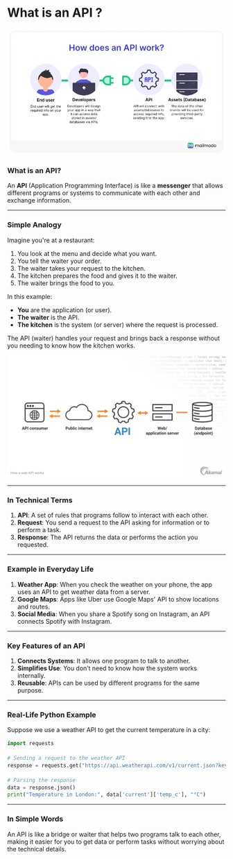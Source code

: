 # What is an API ?

![image.png](../../images/api1.png)

### **What is an API?**

An **API** (Application Programming Interface) is like a **messenger** that allows different programs or systems to communicate with each other and exchange information.

---

### **Simple Analogy**

Imagine you're at a restaurant:

1. You look at the menu and decide what you want.
2. You tell the waiter your order.
3. The waiter takes your request to the kitchen.
4. The kitchen prepares the food and gives it to the waiter.
5. The waiter brings the food to you.

In this example:

- **You** are the application (or user).
- **The waiter** is the API.
- **The kitchen** is the system (or server) where the request is processed.

The API (waiter) handles your request and brings back a response without you needing to know how the kitchen works.

![image.png](../../images/api2.png)

---

### **In Technical Terms**

1. **API**: A set of rules that programs follow to interact with each other.
2. **Request**: You send a request to the API asking for information or to perform a task.
3. **Response**: The API returns the data or performs the action you requested.

---

### **Example in Everyday Life**

1. **Weather App**: When you check the weather on your phone, the app uses an API to get weather data from a server.
2. **Google Maps**: Apps like Uber use Google Maps' API to show locations and routes.
3. **Social Media**: When you share a Spotify song on Instagram, an API connects Spotify with Instagram.

---

### **Key Features of an API**

1. **Connects Systems**: It allows one program to talk to another.
2. **Simplifies Use**: You don’t need to know how the system works internally.
3. **Reusable**: APIs can be used by different programs for the same purpose.

---

### **Real-Life Python Example**

Suppose we use a weather API to get the current temperature in a city:

```python
import requests

# Sending a request to the weather API
response = requests.get("https://api.weatherapi.com/v1/current.json?key=YOUR_API_KEY&q=London")

# Parsing the response
data = response.json()
print("Temperature in London:", data['current']['temp_c'], "°C")

```

---

### **In Simple Words**

An API is like a bridge or waiter that helps two programs talk to each other, making it easier for you to get data or perform tasks without worrying about the technical details.
